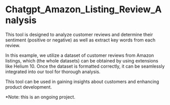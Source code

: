 # Chatgpt_Amazon_Listing_Review_Analysis 

This tool is designed to analyze customer reviews and determine their sentiment (positive or negative) as well as extract key words from each review.

In this example, we utilize a dataset of customer reviews from Amazon listings, which (the whole datasets) can be obtained by using extensions like Helium 10. Once the dataset is formatted correctly, it can be seamlessly integrated into our tool for thorough analysis.

This tool can be used in gaining insights about customers and enhancing product development.

*Note: this is an ongoing project.
